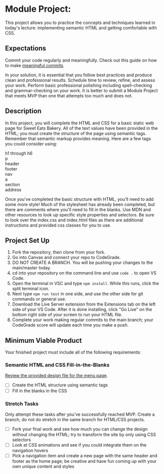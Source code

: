 # Module Project: 

This project allows you to practice the concepts and techniques learned in today's lecture: implementing semantic HTML and getting comfortable with CSS. 


## Expectations
Commit your code regularly and meaningfully. Check out this guide on how to make [meaningful commits](https://cbea.ms/git-commit/).

In your solution, it is essential that you follow best practices and produce clean and professional results. Schedule time to review, refine, and assess your work. Perform basic professional polishing including spell-checking and grammar-checking on your work. It is better to submit a Module Project that meets MVP than one that attempts too much and does not.


## Description

In this project, you will complete the HTML and CSS for a basic static web page for Sweet Eats Bakery. All of the text values have been provided in the HTML; you must create the structure of the page using semantic tags. Remember that semantic markup provides meaning.  Here are a few tags you could consider using:

h1 through h6<br />
p<br />
header<br />
footer<br />
nav<br />
a<br />
section<br />
address

Once you've completed the basic structure with HTML, you'll need to add some more style! Much of the stylesheet has already been completed, but there are comments where you'll need to fill in the blanks. Use MDN and other resources to look up specific style properties and selectors.  Be sure to look over the index.css and index.html files as there are additional instructions and provided css classes for you to use.

## Project Set Up

1. Fork the repository, then clone from your fork.
2. Go into Canvas and connect your repo to CodeGrade.
4. DO NOT CREATE A BRANCH. You will be pushing your changes to the main/master today.
5. cd into your repository on the command line and use `code .` to open VS Code.
6. Open the terminal in VSC and type `npm install`. While this runs, click the split terminal icon.
7. Next type `npm run test` in one side, and use the other side for git commands or general use.
8. Download the Live Server extension from the Extensions tab on the left side of your VS Code. After it is done installing, click "Go Live" on the bottom right side of your screen to run your HTML file.
9. Complete your work making regular commits to the main branch; your CodeGrade score will update each time you make a push.


## Minimum Viable Product

Your finished project must include all of the following requirements:
 
### Semantic HTML and CSS Fill-in-the-Blanks

[Review the provided design file for the menu page](design-files/Unit1-Sprint3-Module1.png).

* [ ] Create the HTML structure using semantic tags
* [ ] Fill in the blanks in the CSS

### Stretch Tasks

Only attempt these tasks after you've successfully reached MVP. Create a branch, do not do stretch in the same branch for HTML/CSS projects.

* [ ] Fork your final work and see how much you can change the design without changing the HTML; try to transform the site by only using CSS selectors
* [ ] Look at CSS animations and see if you could integrate them on the navigation hovers
* [ ] Pick a navigation item and create a new page with the same header and footer as the home page; be creative and have fun coming up with your own unique content and styles
